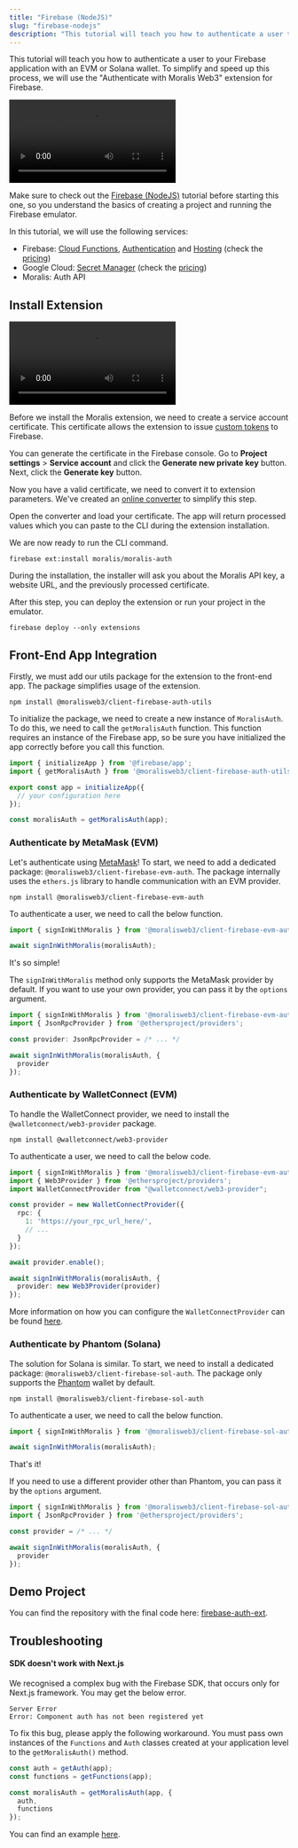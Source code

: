 ```yaml
---
title: "Firebase (NodeJS)"
slug: "firebase-nodejs"
description: "This tutorial will teach you how to authenticate a user to your Firebase application with an EVM or Solana wallet. To simplify and speed up this process, we will use the \"Authenticate with Moralis Web3\" extension for Firebase."
---
```


This tutorial will teach you how to authenticate a user to your Firebase application with an EVM or Solana wallet. To simplify and speed up this process, we will use the \"Authenticate with Moralis Web3\" extension for Firebase.

<video controls>
  <source src="/video/4169289-moralis-auth-firebase.mp4"/>
</video>

Make sure to check out the [Firebase (NodeJS)](/web3-data-api/evm/integrations/firebase-nodejs) tutorial before starting this one, so you understand the basics of creating a project and running the Firebase emulator. 

In this tutorial, we will use the following services:

- Firebase: [Cloud Functions](https://firebase.google.com/docs/functions), [Authentication](https://firebase.google.com/docs/auth) and [Hosting](https://firebase.google.com/docs/hosting) (check the [pricing](https://firebase.google.com/pricing))
- Google Cloud: [Secret Manager](https://cloud.google.com/secret-manager/) (check the [pricing](https://cloud.google.com/secret-manager/pricing))
- Moralis: Auth API

## Install Extension

<video controls>
  <source src="/video/befc63c-firebase-cert.mp4"/>
</video>

Before we install the Moralis extension, we need to create a service account certificate. This certificate allows the extension to issue [custom tokens](https://firebase.google.com/docs/auth/admin/create-custom-tokens) to Firebase. 

You can generate the certificate in the Firebase console. Go to **Project settings** > **Service account** and click the **Generate new private key** button. Next, click the **Generate key** button.

Now you have a valid certificate, we need to convert it to extension parameters. We've created an [online converter](https://moralisweb3.github.io/firebase-extensions/service-account-converter/) to simplify this step. 

Open the converter and load your certificate. The app will return processed values which you can paste to the CLI during the extension installation.

We are now ready to run the CLI command.

```Text CLI
firebase ext:install moralis/moralis-auth
```



During the installation, the installer will ask you about the Moralis API key, a website URL, and the previously processed certificate.

After this step, you can deploy the extension or run your project in the emulator.

```Text CLI
firebase deploy --only extensions
```



## Front-End App Integration

Firstly, we must add our utils package for the extension to the front-end app. The package simplifies usage of the extension.

```Text CLI
npm install @moralisweb3/client-firebase-auth-utils
```



To initialize the package, we need to create a new instance of `MoralisAuth`. To do this, we need to call the `getMoralisAuth` function. This function requires an instance of the Firebase app, so be sure you have initialized the app correctly before you call this function. 

```typescript
import { initializeApp } from '@firebase/app';
import { getMoralisAuth } from '@moralisweb3/client-firebase-auth-utils';

export const app = initializeApp({
  // your configuration here
});

const moralisAuth = getMoralisAuth(app);
```



### Authenticate by MetaMask (EVM)

Let's authenticate using [MetaMask](https://metamask.io/)! To start, we need to add a dedicated package: `@moralisweb3/client-firebase-evm-auth`. The package internally uses the `ethers.js` library to handle communication with an EVM provider.

```Text CLI
npm install @moralisweb3/client-firebase-evm-auth
```



To authenticate a user, we need to call the below function.

```typescript
import { signInWithMoralis } from '@moralisweb3/client-firebase-evm-auth';

await signInWithMoralis(moralisAuth);
```



It's so simple!

The `signInWithMoralis` method only supports the MetaMask provider by default. If you want to use your own provider, you can pass it by the `options` argument.

```typescript
import { signInWithMoralis } from '@moralisweb3/client-firebase-evm-auth';
import { JsonRpcProvider } from '@ethersproject/providers';

const provider: JsonRpcProvider = /* ... */

await signInWithMoralis(moralisAuth, {
  provider
});
```



### Authenticate by WalletConnect (EVM)

To handle the WalletConnect provider, we need to install the `@walletconnect/web3-provider` package.

```
npm install @walletconnect/web3-provider
```



To authenticate a user, we need to call the below code.

```typescript
import { signInWithMoralis } from '@moralisweb3/client-firebase-evm-auth';
import { Web3Provider } from '@ethersproject/providers';
import WalletConnectProvider from "@walletconnect/web3-provider";

const provider = new WalletConnectProvider({
  rpc: {
    1: 'https://your_rpc_url_here/',
    // ...
  }
});

await provider.enable();

await signInWithMoralis(moralisAuth, {
  provider: new Web3Provider(provider)
});
```



More information on how you can configure the `WalletConnectProvider` can be found [here](https://docs.walletconnect.com/quick-start/dapps/web3-provider).

### Authenticate by Phantom (Solana)

The solution for Solana is similar. To start, we need to install a dedicated package: `@moralisweb3/client-firebase-sol-auth`. The package only supports the [Phantom](https://phantom.app/) wallet by default.

```Text CLI
npm install @moralisweb3/client-firebase-sol-auth
```



To authenticate a user, we need to call the below function.

```typescript
import { signInWithMoralis } from '@moralisweb3/client-firebase-sol-auth';

await signInWithMoralis(moralisAuth);
```



That's it!

If you need to use a different provider other than Phantom, you can pass it by the `options` argument.

```typescript
import { signInWithMoralis } from '@moralisweb3/client-firebase-sol-auth';
import { JsonRpcProvider } from '@ethersproject/providers';

const provider = /* ... */

await signInWithMoralis(moralisAuth, {
  provider
});
```



## Demo Project

You can find the repository with the final code here: [firebase-auth-ext](https://github.com/MoralisWeb3/Moralis-JS-SDK/tree/main/demos/firebase-auth-ext).

## Troubleshooting

#### SDK doesn't work with Next.js

We recognised a complex bug with the Firebase SDK, that occurs only for Next.js framework. You may get the below error.

```
Server Error
Error: Component auth has not been registered yet
```



To fix this bug, please apply the following workaround. You must pass own instances of the `Functions` and `Auth` classes created at your application level to the `getMoralisAuth()` method.

```typescript
const auth = getAuth(app);
const functions = getFunctions(app);

const moralisAuth = getMoralisAuth(app, {
  auth,
  functions
});
```



You can find an example [here](https://github.com/MoralisWeb3/Moralis-JS-SDK/blob/main/demos/firebase-nextjs/hosting/components/Firebase.ts).
